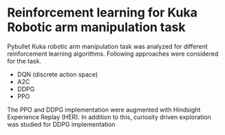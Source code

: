 # Reinforcement learning for Kuka Robotic arm manipulation task

Pybullet Kuka robotic arm manipulation task was analyzed for different reinforcement learning algorithms. Following approaches were considered for the task.

- DQN (discrete action space)
- A2C
- DDPG
- PPO

The PPO and DDPG implementation were augmented with Hindsight Experience Replay (HER). In addition to this, curiosity driven exploration was studied for DDPG implementation
